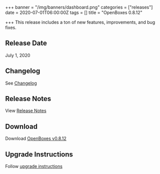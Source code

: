 +++
banner = "/img/banners/dashboard.png"
categories = ["releases"]
date = 2020-07-01T06:00:00Z
tags = []
title = "OpenBoxes 0.8.12"

+++
This release includes a ton of new features, improvements, and bug fixes.

<!--more-->

## Release Date
July 1, 2020

## Changelog
See [Changelog](https://github.com/openboxes/openboxes/releases/tag/v0.8.12)

## Release Notes
View [Release Notes](https://discuss.openboxes.com/t/openboxes-v0-8-12-release-notes/246)

## Download 
Download [OpenBoxes v0.8.12](https://github.com/openboxes/openboxes/releases/download/v0.8.12/openboxes.war)

## Upgrade Instructions
Follow [upgrade instructions](http://docs.openboxes.com/en/latest/upgrading/)
